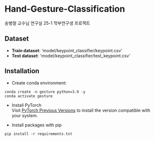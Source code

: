 # Hand-Gesture-Classification
송병철 교수님 연구실 25-1 학부연구생 프로젝트

## Dataset
- **Train dataset**: 'model/keypoint_classifier/keypoint.csv'
- **Test dataset**: 'model/keypoint_classifier/test_keypoint.csv'

## Installation
- Create conda environment:
```
conda create -n gesture python=3.9 -y
conda activate gesture
```
- Install PyTorch  
Visit [PyTorch Previous Versions](https://pytorch.org/get-started/previous-versions/) to install the version compatible with your system.

- Install packages with pip
```
pip install -r requirements.txt
```
